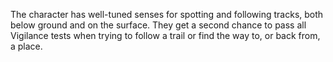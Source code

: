 The character has well-tuned senses for spotting and following tracks, both below ground and on the surface. They get a second chance to pass all Vigilance tests when trying to follow a trail or find the way to, or back from, a place.